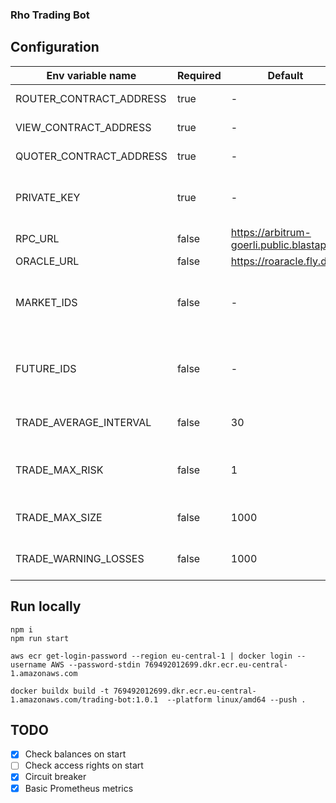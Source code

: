 ### Rho Trading Bot

## Configuration
| Env variable name       | Required | Default                                    | Description                                                    |                                                                                                                                                                                                                                                                                                                                                                                                                                                
|-------------------------|----------|--------------------------------------------|----------------------------------------------------------------|
| ROUTER_CONTRACT_ADDRESS | true     | -                                          | Router contract address                                        |
| VIEW_CONTRACT_ADDRESS   | true     | -                                          | ViewDataProvider contract address                              |
| QUOTER_CONTRACT_ADDRESS | true     | -                                          | Quoter contract address                                        |
| PRIVATE_KEY             | true     | -                                          | Bot account private key to sign a transactions                 |
| RPC_URL                 | false    | https://arbitrum-goerli.public.blastapi.io | RPC URL                                                        |
| ORACLE_URL              | false    | https://roaracle.fly.dev                   | Oracle URL                                                     |
| MARKET_IDS              | false    | -                                          | List of market ids, divided by comma, for example: 0x123,0x567 |
| FUTURE_IDS              | false    | -                                          | List of future ids, divided by comma, for example: 0x123,0x567 |
| TRADE_AVERAGE_INTERVAL  | false    | 30                                         | [seconds] Average interval between trades                      |
| TRADE_MAX_RISK          | false    | 1                                          | [Integer] Used in trading rules to compare against dv01        |
| TRADE_MAX_SIZE          | false    | 1000                                       | [integer, USDT] Max notional amount                            |
| TRADE_WARNING_LOSSES    | false    | 1000                                       | [integer, USDT] Max warning losses per day                     |

## Run locally
```
npm i
npm run start
```

```shell
aws ecr get-login-password --region eu-central-1 | docker login --username AWS --password-stdin 769492012699.dkr.ecr.eu-central-1.amazonaws.com

docker buildx build -t 769492012699.dkr.ecr.eu-central-1.amazonaws.com/trading-bot:1.0.1  --platform linux/amd64 --push .
```

## TODO
- [x] Check balances on start
- [ ] Check access rights on start
- [x] Circuit breaker
- [x] Basic Prometheus metrics
